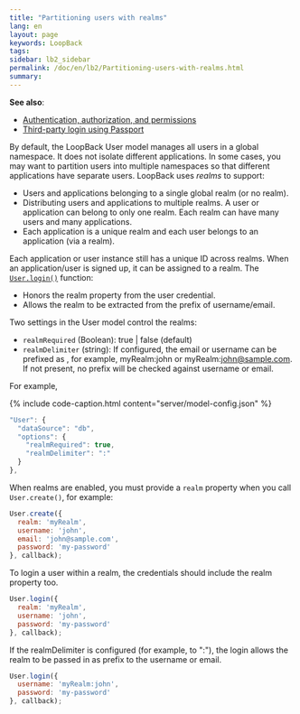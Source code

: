 ```yaml
---
title: "Partitioning users with realms"
lang: en
layout: page
keywords: LoopBack
tags:
sidebar: lb2_sidebar
permalink: /doc/en/lb2/Partitioning-users-with-realms.html
summary:
---
```


**See also**:

* [Authentication, authorization, and permissions](/doc/{{page.lang}}/lb2/Authentication-authorization-and-permissions.html)
* [Third-party login using Passport](/doc/{{page.lang}}/lb2/Third-party-login-using-Passport.html)

By default, the LoopBack User model manages all users in a global namespace. It does not isolate different applications.
In some cases, you may want to partition users into multiple namespaces so that different applications have separate users. LoopBack uses _realms_ to support: 

* Users and applications belonging to a single global realm (or no realm). 
* Distributing users and applications to multiple realms. A user or application can belong to only one realm. Each realm can have many users and many applications. 
* Each application is a unique realm and each user belongs to an application (via a realm). 

Each application or user instance still has a unique ID across realms. When an application/user is signed up, it can be assigned to a realm.
The [`User.login()`](http://apidocs.strongloop.com/loopback/#user-login) function:

* Honors the realm property from the user credential.
* Allows the realm to be extracted from the prefix of username/email.

Two settings in the User model control the realms:

* `realmRequired` (Boolean): true | false (default)
* `realmDelimiter` (string): If configured, the email or username can be prefixed as _<realm><realmDelimiter><username or email>_, for example,
  myRealm:john or myRealm:[john@sample.com](mailto:john@sample.com). If not present, no prefix will be checked against username or email. 

For example,

{% include code-caption.html content="server/model-config.json" %}
```javascript
"User": {
  "dataSource": "db",
  "options": {
    "realmRequired": true,
    "realmDelimiter": ":"
  }
},
```

When realms are enabled, you must provide a `realm` property when you call `User.create()`, for example:

```javascript
User.create({
  realm: 'myRealm',
  username: 'john',
  email: 'john@sample.com',
  password: 'my-password'
}, callback);
```

To login a user within a realm, the credentials should include the realm property too.

```javascript
User.login({
  realm: 'myRealm',
  username: 'john',
  password: 'my-password'
}, callback);
```

If the realmDelimiter is configured (for example, to ":"), the login allows the realm to be passed in as prefix to the username or email.

```javascript
User.login({
  username: 'myRealm:john',
  password: 'my-password'
}, callback);
```